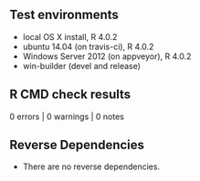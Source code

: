 ## Test environments
* local OS X install, R 4.0.2
* ubuntu 14.04 (on travis-ci), R 4.0.2
* Windows Server 2012 (on appveyor), R 4.0.2
* win-builder (devel and release)

## R CMD check results
0 errors | 0 warnings | 0 notes

## Reverse Dependencies 
* There are no reverse dependencies.
